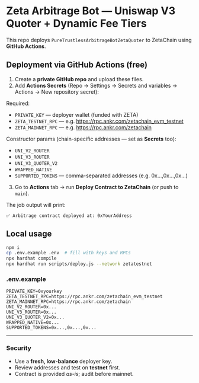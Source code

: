 # Zeta Arbitrage Bot — Uniswap V3 Quoter + Dynamic Fee Tiers

This repo deploys `PureTrustlessArbitrageBotZetaQuoter` to ZetaChain using **GitHub Actions**.

## Deployment via GitHub Actions (free)

1. Create a **private GitHub repo** and upload these files.
2. Add **Actions Secrets** (Repo → Settings → Secrets and variables → Actions → New repository secret):

Required:
- `PRIVATE_KEY` — deployer wallet (funded with ZETA)
- `ZETA_TESTNET_RPC` — e.g. https://rpc.ankr.com/zetachain_evm_testnet
- `ZETA_MAINNET_RPC` — e.g. https://rpc.ankr.com/zetachain

Constructor params (chain-specific addresses — set as **Secrets** too):
- `UNI_V2_ROUTER`
- `UNI_V3_ROUTER`
- `UNI_V3_QUOTER_V2`
- `WRAPPED_NATIVE`
- `SUPPORTED_TOKENS` — comma-separated addresses (e.g. 0x...,0x...,0x...)

3. Go to **Actions** tab → run **Deploy Contract to ZetaChain** (or push to `main`).

The job output will print:
```
✅ Arbitrage contract deployed at: 0xYourAddress
```

## Local usage

```bash
npm i
cp .env.example .env  # fill with keys and RPCs
npx hardhat compile
npx hardhat run scripts/deploy.js --network zetatestnet
```

### .env.example
```
PRIVATE_KEY=0xyourkey
ZETA_TESTNET_RPC=https://rpc.ankr.com/zetachain_evm_testnet
ZETA_MAINNET_RPC=https://rpc.ankr.com/zetachain
UNI_V2_ROUTER=0x...
UNI_V3_ROUTER=0x...
UNI_V3_QUOTER_V2=0x...
WRAPPED_NATIVE=0x...
SUPPORTED_TOKENS=0x...,0x...,0x...
```

---

### Security
- Use a **fresh, low-balance** deployer key.
- Review addresses and test on **testnet** first.
- Contract is provided *as-is*; audit before mainnet.
